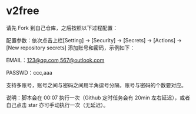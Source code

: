 # v2free

请先 Fork 到自己仓库，之后按照以下过程配置：

配置参数：依次点击上栏[Setting] -> [Security] -> [Secrets] -> [Actions] -> [New repository secrets] 添加账号和密码，示例如下：

EMAIL：123@qq.com,567@outlook.com

PASSWD：ccc,aaa

支持多账号，账号之间与密码之间用半角逗号分隔，账号与密码的个数要对应。 

说明：脚本会在 00:07 执行一次（Github 定时任务会有 20min 左右延迟），或者自己点击 star 亦可手动执行一次（无延迟）。 

